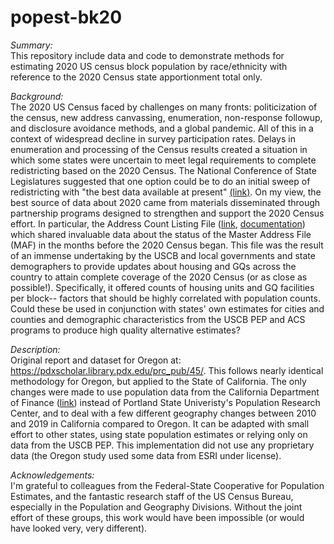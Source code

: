 # popest-bk20

<em>Summary:</em><br>
This repository include data and code to demonstrate methods for estimating 2020 US census block population by race/ethnicity with reference to the 2020 Census state apportionment total only. 

<em>Background:</em><br>
The 2020 US Census faced by challenges on many fronts: politicization of the census, new address canvassing, enumeration, non-response followup, and disclosure avoidance methods, and a global pandemic. All of this in a context of widespread decline in survey participation rates. Delays in enumeration and processing of the Census results created a situation in which some states were uncertain to meet legal requirements to complete redistricting based on the 2020 Census. The National Conference of State Legislatures suggested that one option could be to do an initial sweep of redistricting with "the best data available at present" <a href="https://www.ncsl.org/research/redistricting/5-ways-to-handle-census-delays-and-redistricting-deadlines-magazine2021.aspx">(link)</a>. On my view, the best source of data about 2020 came from materials disseminated through partnership programs designed to strengthen and support the 2020 Census effort. In particular, the Address Count Listing File (<a href="https://www2.census.gov/geo/docs/reference/2020addresscountlist/">link</a>, <a href="https://www.census.gov/geographies/reference-files/2020/geo/2020addcountlisting.html">documentation</a>) which shared invaluable data about the status of the Master Address File (MAF) in the months before the 2020 Census began. This file was the result of an immense undertaking by the USCB and local governments and state demographers to provide updates about housing and GQs across the country to attain complete coverage of the 2020 Census (or as close as possible!). Specifically, it offered counts of housing units and GQ facilities per block-- factors that should be highly correlated with population counts. Could these be used in conjunction with states' own estimates for cities and counties and demographic characteristics from the USCB PEP and ACS programs to produce high quality alternative estimates?

<em>Description:</em><br>
Original report and dataset for Oregon at: https://pdxscholar.library.pdx.edu/prc_pub/45/. This follows nearly identical methodology for Oregon, but applied to the State of California. The only changes were made to use population data from the California Department of Finance (<a href=https://dof.ca.gov/forecasting/demographics/>link</a>) instead of Portland State Univeristy's Population Research Center, and to deal with a few different geography changes between 2010 and 2019 in California compared to Oregon. It can be adapted with small effort to other states, using state population estimates or relying only on data from the USCB PEP. This implementation did not use any proprietary data (the Oregon study used some data from ESRI under license).

<em>Acknowledgements:</em><br>
I'm grateful to colleagues from the Federal-State Cooperative for Population Estimates, and the fantastic research staff of the US Census Bureau, especially in the Population and Geography Divisions. Without the joint effort of these groups, this work would have been impossible (or would have looked very, very different). 

